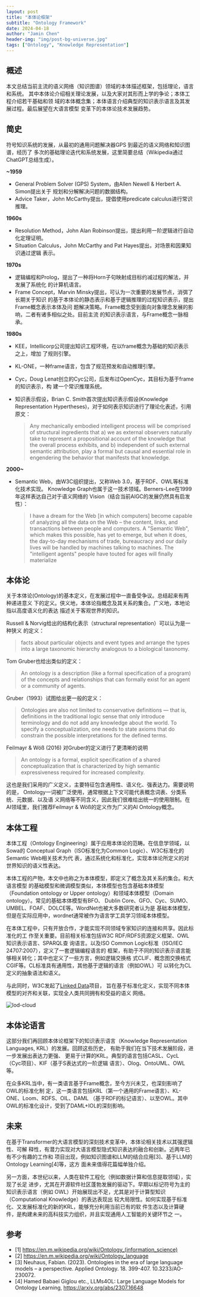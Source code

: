 ```yaml
---
layout: post
title: "本体论框架"
subtitle: "Ontology Framework"
date: 2024-04-18
author: "Jamin Chen"
header-img: "img/post-bg-universe.jpg"
tags: ["Ontology", "Knowledge Representation"]
---
```


## 概述

本文总结当前主流的语义网络（知识图谱）领域的本体描述框架，包括理论，语言和系统。
其中本体论介绍相关理论发展，以及大家对其形而上学的争论；本体工程介绍若干基础和领
域的本体概念集；本体语言介绍典型的知识表示语言及其发展过程。最后展望在大语言模型
变革下的本体论技术发展趋势。

## 简史

符号知识系统的发展，从最初的通用问题解决器GPS 到最近的语义网络和知识图谱，经历了
多次的基础理论迭代和系统发展，这里简要总结（Wikipedia通过ChatGPT总结生成）。

**~1959**

* General Problem Solver (GPS) System，由Allen Newell & Herbert A. Simon提出关于
  规划和分解解决问题的数据结构。
* Advice Taker，John McCarthy提出，提倡使用predicate calculus进行常识推理。

**1960s**

* Resolution Method，John Alan Robinson提出，提出利用一阶逻辑进行自动化定理证明。
* Situation Calculus，John McCarthy and Pat Hayes提出，对场景和因果知识通过逻辑
  表示。

**1970s**

* 逻辑编程和Prolog，提出了一种将Horn子句映射成目标约减过程的解法，并发展了系统化
  的计算机语言。
* Frame Concept，Marvin Minsky提出，可认为一次重要的发展节点，消弭了长期关于知识
  的基于本体论的静态表示和基于逻辑推理的过程知识表示，提出Frame概念表示本体及问
  题解决策略。Frame概念受到面向对象理念发展的影响，二者有诸多相似之处。目前主流
  的知识表示语言，与Frame概念一脉相承。

**1980s**

* KEE，Intellicorp公司提出知识工程环境，在以frame概念为基础的知识表示之上，增加
  了规则引擎。
* KL-ONE，一种frame语言，包含了规范预发和自动推理引擎。
* Cyc，Doug Lenat创立的Cyc公司，后发布过OpenCyc，其目标为基于frame的知识表示，构
  建一个常识推理系统。
* 知识表示假设，Brian C. Smith首次提出知识表示假设(Knowledge Representation
  Hypertheses)，对于如何表示知识进行了理论化表述，引用原文：

    > Any mechanically embodied intelligent process will be comprised of structural
    ingredients that a) we as external observers naturally take to represent a
    propositional account of the knowledge that the overall process exhibits, and
    b) independent of such external semantic attribution, play a formal but causal
    and essential role in engendering the behavior that manifests that knowledge.

**2000~**

* Semantic Web，由W3C组织提出，又称Web 3.0，基于RDF、OWL等标准化技术实现。
Knowledge Graph也属于这一技术领域。Berners-Lee在1999年这样表达自己对于语义网络的
Vision（结合当前AIGC的发展仍然具有启发性）：

    > I have a dream for the Web [in which computers] become capable of
    analyzing all the data on the Web – the content, links, and transactions between
    people and computers. A "Semantic Web", which makes this possible, has yet to
    emerge, but when it does, the day-to-day mechanisms of trade, bureaucracy and
    our daily lives will be handled by machines talking to machines. The
    "intelligent agents" people have touted for ages will finally materialize


## 本体论

关于本体论(Ontology)的基本定义，在发展过程中一直备受争议。总结起来有两种递进意义
下的定义。侠义地，本体论指概念及其关系的集合。广义地，本地论指以高度语义化的表达
描述关于客观世界的知识。

Russell & Norvig给出的结构化表示（structural representation）可以认为是一种狭义
的定义：

> facts about particular objects and event types and arrange the types into a
> large taxonomic hierarchy analogous to a biological taxonomy.

Tom Gruber也给出类似的定义：

> An ontology is a description (like a formal specification of a program) of the
> concepts and relationships that can formally exist for an agent or a community
> of agents.

Gruber（1993）试图给出更一般的定义：

> Ontologies are also not limited to conservative definitions — that is,
> definitions in the traditional logic sense that only introduce terminology and
> do not add any knowledge about the world. To specify a conceptualization, one
> needs to state axioms that do constrain the possible interpretations for the
> defined terms.

Feilmayr & Wöß (2016) 对Gruber的定义进行了更清晰的说明

>  An ontology is a formal, explicit specification of a shared conceptualization
>  that is characterized by high semantic expressiveness required for increased
>  complexity.

这也是我们采用的广义定义，主要特征包含通用性、语义化、强表达力。需要说明的是，
Ontology一词被广泛使用，通常根据上下文可能代表概念词表、分类系统、元数据、以及语
义网络等不同含义，因此我们很难给出统一的使用限制。在AI领域里，我们推荐Feilmayr &
Wöß的定义作为广义的AI Ontology概念。

## 本体工程

本体工程（Ontology Engineering）属于应用本体论的范畴。在信息学领域，以Sowa的
Conceptual Graph（ISO标准化为Common Logic）、W3C标准化的Semantic Web相关技术为代
表，通过系统化和标准化，实现本体论所定义的对世界知识的语义性表达。

本体工程的产物，本文中也称之为本体模型，即定义了概念及其关系的集合。和大语言模型
的基础模型和微调模型类似，本体模型也包含基础本体模型（Foundation ontology or
Upper ontology）和领域本体模型（Domain ontology）。常见的基础本体模型有BFO、
Dublin Core、GFO、Cyc、SUMO、UMBEL、FOAF、DOLCE等。WordNet也被大多数研究者认为是
基础本体模型，但是在实际应用中，wordnet通常被作为语言学工具学习领域本体模型。

在本体工程中，只有开放合作，才能实现不同领域专家知识的连接和共享。因此标准化的工
作至关重要。目前相关标准包括W3C RDF/RDFS资源定义框架、OWL知识表示语言、SPARQL查
询语言。以及ISO Common Logic标准（ISO/IEC 24707:2007），定义了一套逻辑编程语言的
框架，有助于不同的知识表示语言能够相关转化；其中也定义了一些方言，例如逻辑交换格
式CLIF、概念图交换格式CGIF等。CL标准具有通用性，其他基于逻辑的语言（例如OWL）可
以转化为CL定义的抽象语法和语义。

与此同时，W3C发起了[Linked Data](https://en.wikipedia.org/wiki/Linked_data)项目，
旨在基于标准化定义，实现不同本体模型的对齐和关联，实现全人类共同拥有和受益的语义
网络。

![lod-cloud](https://lod-cloud.net/clouds/lod-cloud.svg "The Linked Open Data Cloud")

## 本体论语言

这部分我们再回顾本体论框架下的知识表示语言（Knowledge Representation Languages,
KRL）的发展。回顾这些历史， 有助于我们在当下技术发展阶段，进一步发展出表达力更强、
更易于计算的KRL。典型的语言包括CASL、CycL（Cyc项目）、KIF（基于S表达式的一阶逻辑
语言）、Olog、OntoUML、OWL等。

在众多KRL当中，有一类语言基于Frame概念，至今方兴未艾，也深刻影响了OWL的标准化制
定，这一类语言包括KRL（第一个通用的Frame语言）、KL-ONE、Loom、RDFS、OIL、DAML
（基于RDF的标记语言）、以至OWL。其中OWL的标准化设计，受到了DAML+IOL的深刻影响。

## 未来

在基于Transformer的大语言模型的深刻技术变革中，本体论相关技术以其强逻辑性、可解
释性，有潜力实现对大语言模型隐式知识表达的融合和创新。近两年已有不少有趣的工作和
项目出现，例如知识图谱和LLM的结合应用[3]、基于LLM的Ontology Learning[4]等，这方
面未来值得花篇幅单独介绍。

另一方面，本世纪以来，人类在软件工程化（例如数据计算和信息提取领域），实现了长足
进步，尤其在开源软件社区蓬勃发展的驱动下。早期以标记符号为主的知识表示语言（例如
OWL）开始展现出不足，尤其是对于计算型知识（Computational Knowledge）的表达表现出
较大局限性。如何实现基于标准化、又发展标准化的新的KRL，能够充分利用当前已有的软
件生态以及计算硬件，是构建未来的高科技实力组织，并且实现通用人工智能的关键环节之
一。

## 参考

* [1] https://en.m.wikipedia.org/wiki/Ontology_(information_science)
* [2] https://en.m.wikipedia.org/wiki/Ontology_language
* [3] Neuhaus, Fabian. (2023). Ontologies in the era of large language models – a
  perspective. Applied Ontology. 18. 399-407. 10.3233/AO-230072. 
* [4] Hamed Babaei Giglou etc., LLMs4OL: Large Language Models for Ontology
  Learning, https://arxiv.org/abs/2307.16648
